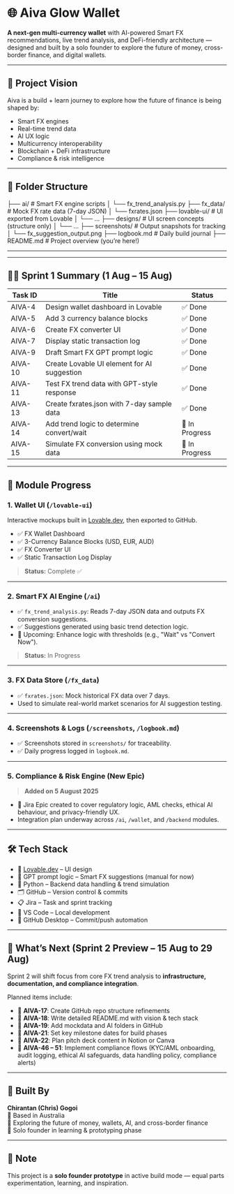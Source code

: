 # 🌐 Aiva Glow Wallet

**A next-gen multi-currency wallet** with AI-powered Smart FX recommendations, live trend analysis, and DeFi-friendly architecture — designed and built by a solo founder to explore the future of money, cross-border finance, and digital wallets.

---

## 🚀 Project Vision

Aiva is a build + learn journey to explore how the future of finance is being shaped by:

- Smart FX engines
- Real-time trend data
- AI UX logic
- Multicurrency interoperability
- Blockchain + DeFi infrastructure
- Compliance & risk intelligence

---

## 🧱 Folder Structure

├── ai/ # Smart FX engine scripts
│ └── fx_trend_analysis.py
├── fx_data/ # Mock FX rate data (7-day JSON)
│ └── fxrates.json
├── lovable-ui/ # UI exported from Lovable
│ └── ...
├── designs/ # UI screen concepts (structure only)
│ └── ...
├── screenshots/ # Output snapshots for tracking
│ └── fx_suggestion_output.png
├── logbook.md # Daily build journal
├── README.md # Project overview (you’re here!)


---


---

## 🧑‍💻 Sprint 1 Summary (1 Aug – 15 Aug)

| Task ID  | Title                                               | Status      |
|----------|-----------------------------------------------------|-------------|
| AIVA-4   | Design wallet dashboard in Lovable                  | ✅ Done     |
| AIVA-5   | Add 3 currency balance blocks                       | ✅ Done     |
| AIVA-6   | Create FX converter UI                              | ✅ Done     |
| AIVA-7   | Display static transaction log                      | ✅ Done     |
| AIVA-9   | Draft Smart FX GPT prompt logic                     | ✅ Done     |
| AIVA-10  | Create Lovable UI element for AI suggestion         | ✅ Done     |
| AIVA-11  | Test FX trend data with GPT-style response          | ✅ Done     |
| AIVA-13  | Create fxrates.json with 7-day sample data           | ✅ Done     |
| AIVA-14  | Add trend logic to determine convert/wait           | 🔄 In Progress |
| AIVA-15  | Simulate FX conversion using mock data              | 🔄 In Progress |

---

## 🧠 Module Progress

### 1. Wallet UI (`/lovable-ui`)
Interactive mockups built in [Lovable.dev](https://lovable.dev), then exported to GitHub.

- ✅ FX Wallet Dashboard  
- ✅ 3-Currency Balance Blocks (USD, EUR, AUD)  
- ✅ FX Converter UI  
- ✅ Static Transaction Log Display  

> **Status:** Complete ✅

---

### 2. Smart FX AI Engine (`/ai`)

- ✅ `fx_trend_analysis.py`: Reads 7-day JSON data and outputs FX conversion suggestions.  
- ✅ Suggestions generated using basic trend detection logic.  
- 🔄 Upcoming: Enhance logic with thresholds (e.g., "Wait" vs "Convert Now").

> **Status:** In Progress

---

### 3. FX Data Store (`/fx_data`)

- ✅ `fxrates.json`: Mock historical FX data over 7 days.  
- Used to simulate real-world market scenarios for AI suggestion testing.

---

### 4. Screenshots & Logs (`/screenshots`, `/logbook.md`)

- ✅ Screenshots stored in `screenshots/` for traceability.  
- ✅ Daily progress logged in `logbook.md`.

---

### 5. Compliance & Risk Engine (New Epic)

> **Added on 5 August 2025**

- 📌 Jira Epic created to cover regulatory logic, AML checks, ethical AI behaviour, and privacy-friendly UX.
- Integration plan underway across `/ai`, `/wallet`, and `/backend` modules.

---

## 🛠 Tech Stack

- 🎨 [Lovable.dev](https://lovable.dev) – UI design
- 🧠 GPT prompt logic – Smart FX suggestions (manual for now)
- 🐍 Python – Backend data handling & trend simulation
- 🗂 GitHub – Version control & commits
- 📋 Jira – Task and sprint tracking
- 📁 VS Code – Local development
- 🔄 GitHub Desktop – Commit/push automation

---

## 🧭 What’s Next (Sprint 2 Preview – 15 Aug to 29 Aug)

Sprint 2 will shift focus from core FX trend analysis to **infrastructure, documentation, and compliance integration**.

Planned items include:
- 📌 **AIVA-17**: Create GitHub repo structure refinements  
- 📌 **AIVA-18**: Write detailed README.md with vision & tech stack  
- 📌 **AIVA-19**: Add mockdata and AI folders in GitHub  
- 📌 **AIVA-21**: Set key milestone dates for build phases  
- 📌 **AIVA-22**: Plan pitch deck content in Notion or Canva  
- 📌 **AIVA-46 – 51**: Implement compliance flows (KYC/AML onboarding, audit logging, ethical AI safeguards, data handling policy, compliance alerts)

---

## 👤 Built By

**Chirantan (Chris) Gogoi**  
📍 Based in Australia  
🔭 Exploring the future of money, wallets, AI, and cross-border finance  
💼 Solo founder in learning & prototyping phase

---

## 📌 Note

This project is a **solo founder prototype** in active build mode — equal parts experimentation, learning, and inspiration.

